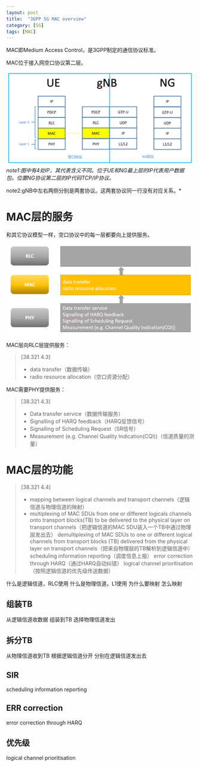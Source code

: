 ```yaml
---
layout: post
title:  "3GPP 5G MAC overview"
category: [5G]
tags: [MAC]
---
```


MAC即Medium Access Control，是3GPP制定的通信协议标准。

MAC位于接入网空口协议第二层。

![](\images\2019\1.png)
*note1:图中有4处IP，其代表含义不同。位于UE和NG最上层的IP代表用户数据包。位置NG协议第二层的IP代码TCP/IP协议。*

note2:gNB中左右两侧分别是两套协议。这两套协议同一行没有对应关系。*

<!-- more -->

# MAC层的服务

和其它协议模型一样，空口协议中的每一层都要向上提供服务。

![](\images\2019\2.png)

MAC层向RLC层提供服务：

> [38.321 4.3]
> - data transfer（数据传输）
> - radio resource allocation（空口资源分配）

MAC需要PHY提供服务：

> [38.321 4.3]
> - Data transfer service（数据传输服务）
> - Signalling of HARQ feedback（HARQ反馈信号）
> - Signalling of Scheduling Request（SR信号）
> - Measurement (e.g. Channel Quality Indication(CQI))（信道质量的测量）

# MAC层的功能

> [38.321 4.4]
> - mapping between logical channels and transport channels（逻辑信道与物理信道的映射）
> - multiplexing of MAC SDUs from one or different logicals channels onto transport blocks(TB) to be delivered to the physical layer on transport channels（把逻辑信道的MAC SDU装入一个TB中通过物理层发出去）
> demultiplexing of MAC SDUs to one or different logical channels from transport blocks (TB) delivered from the physical layer on transport channels（把来自物理层的TB解析到逻辑信道中）
> scheduling information reporting（调度信息上报）
> error correction through HARQ（通过HARQ自动纠错）
> logical channel prioritisation（按照逻辑信道的优先级传送数据）


什么是逻辑信道，RLC使用
什么是物理信道，L1使用
为什么要映射
怎么映射

## 组装TB

从逻辑信道收数据
组装到TB
选择物理信道发出

## 拆分TB

从物理信道收到TB
根据逻辑信道分开
分别在逻辑信道发出去

## SIR

scheduling information reporting

## ERR correction

error correction through HARQ

## 优先级

logical channel prioritisation
